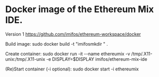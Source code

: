 # Docker image of the Ethereum Mix IDE.

Version 1
https://github.com/imifos/ethereum-workspace/docker

Build image:
    sudo docker build -t "imifosmkdir " .

Create container:
    sudo docker run -it --name ethereumix -v /tmp/.X11-unix:/tmp/.X11-unix -e DISPLAY=$DISPLAY imifos/ethereum-mix-ide

(Re)Start container (-i optional):
    sudo docker start -i ethereumix
